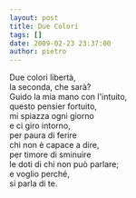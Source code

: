 ```yaml
---
layout: post
title: Due Colori
tags: []
date: 2009-02-23 23:37:00
author: pietro
---
```

Due colori libertà,<br/>la seconda, che sarà?<br/>Guido la mia mano con l'intuito,<br/>questo pensier fortuito,<br/>mi spiazza ogni giorno<br/>e ci giro intorno,<br/>per paura di ferire<br/>chi non è capace a dire,<br/>per timore di sminuire<br/>le doti di chi non può parlare;<br/>e voglio perché,<br/>si parla di te.
